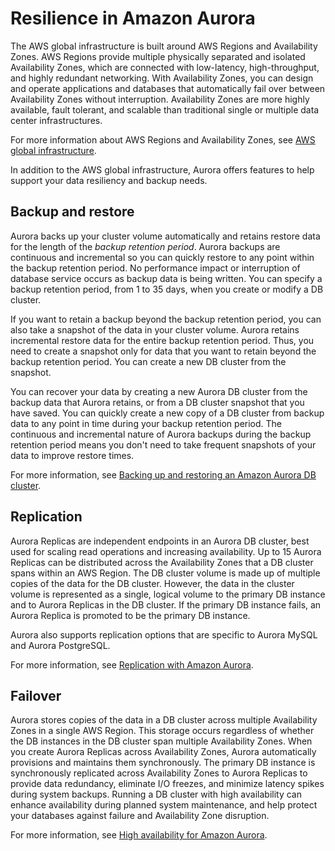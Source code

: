 # Resilience in Amazon Aurora<a name="disaster-recovery-resiliency"></a>

The AWS global infrastructure is built around AWS Regions and Availability Zones\. AWS Regions provide multiple physically separated and isolated Availability Zones, which are connected with low\-latency, high\-throughput, and highly redundant networking\. With Availability Zones, you can design and operate applications and databases that automatically fail over between Availability Zones without interruption\. Availability Zones are more highly available, fault tolerant, and scalable than traditional single or multiple data center infrastructures\. 

For more information about AWS Regions and Availability Zones, see [AWS global infrastructure](https://aws.amazon.com/about-aws/global-infrastructure/)\.

In addition to the AWS global infrastructure, Aurora offers features to help support your data resiliency and backup needs\.

## Backup and restore<a name="disaster-recovery-resiliency.backup-restore"></a>

Aurora backs up your cluster volume automatically and retains restore data for the length of the *backup retention period*\. Aurora backups are continuous and incremental so you can quickly restore to any point within the backup retention period\. No performance impact or interruption of database service occurs as backup data is being written\. You can specify a backup retention period, from 1 to 35 days, when you create or modify a DB cluster\.

If you want to retain a backup beyond the backup retention period, you can also take a snapshot of the data in your cluster volume\. Aurora retains incremental restore data for the entire backup retention period\. Thus, you need to create a snapshot only for data that you want to retain beyond the backup retention period\. You can create a new DB cluster from the snapshot\.

You can recover your data by creating a new Aurora DB cluster from the backup data that Aurora retains, or from a DB cluster snapshot that you have saved\. You can quickly create a new copy of a DB cluster from backup data to any point in time during your backup retention period\. The continuous and incremental nature of Aurora backups during the backup retention period means you don't need to take frequent snapshots of your data to improve restore times\.

For more information, see [Backing up and restoring an Amazon Aurora DB cluster](BackupRestoreAurora.md)\.

## Replication<a name="disaster-recovery-resiliency.replication"></a>

Aurora Replicas are independent endpoints in an Aurora DB cluster, best used for scaling read operations and increasing availability\. Up to 15 Aurora Replicas can be distributed across the Availability Zones that a DB cluster spans within an AWS Region\. The DB cluster volume is made up of multiple copies of the data for the DB cluster\. However, the data in the cluster volume is represented as a single, logical volume to the primary DB instance and to Aurora Replicas in the DB cluster\. If the primary DB instance fails, an Aurora Replica is promoted to be the primary DB instance\.

Aurora also supports replication options that are specific to Aurora MySQL and Aurora PostgreSQL\.

For more information, see [Replication with Amazon Aurora](Aurora.Replication.md)\.

## Failover<a name="disaster-recovery-resiliency.failover"></a>

Aurora stores copies of the data in a DB cluster across multiple Availability Zones in a single AWS Region\. This storage occurs regardless of whether the DB instances in the DB cluster span multiple Availability Zones\. When you create Aurora Replicas across Availability Zones, Aurora automatically provisions and maintains them synchronously\. The primary DB instance is synchronously replicated across Availability Zones to Aurora Replicas to provide data redundancy, eliminate I/O freezes, and minimize latency spikes during system backups\. Running a DB cluster with high availability can enhance availability during planned system maintenance, and help protect your databases against failure and Availability Zone disruption\.

For more information, see [High availability for Amazon Aurora](Concepts.AuroraHighAvailability.md)\.